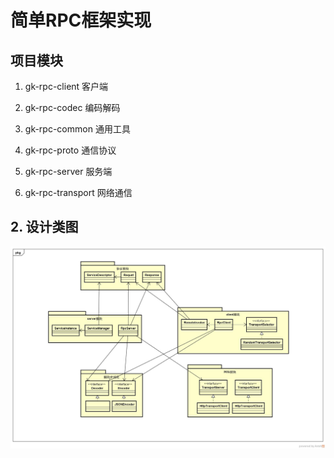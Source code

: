 # 简单RPC框架实现



## 项目模块

1. gk-rpc-client 客户端

2. gk-rpc-codec 编码解码

3. gk-rpc-common 通用工具

4. gk-rpc-proto 通信协议

5. gk-rpc-server 服务端

6. gk-rpc-transport 网络通信

   


## 2. 设计类图
![classDraw](doc/images/classDraw.jpg)






